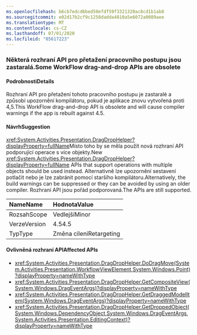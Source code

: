 ```yaml
---
ms.openlocfilehash: b6cb7edcd6bed50efdf59f3321320ac8cd1b1ab8
ms.sourcegitcommit: e02d17b2cf9c1258dadda4810a5e6072a0089aee
ms.translationtype: MT
ms.contentlocale: cs-CZ
ms.lasthandoff: 07/01/2020
ms.locfileid: "85617223"
---
```

### <a name="some-workflow-drag-and-drop-apis-are-obsolete"></a><span data-ttu-id="e93fd-101">Některá rozhraní API pro přetažení pracovního postupu jsou zastaralá.</span><span class="sxs-lookup"><span data-stu-id="e93fd-101">Some WorkFlow drag-and-drop APIs are obsolete</span></span>

#### <a name="details"></a><span data-ttu-id="e93fd-102">Podrobnosti</span><span class="sxs-lookup"><span data-stu-id="e93fd-102">Details</span></span>

<span data-ttu-id="e93fd-103">Rozhraní API pro přetažení tohoto pracovního postupu je zastaralé a způsobí upozornění kompilátoru, pokud je aplikace znovu vytvořená proti 4,5.</span><span class="sxs-lookup"><span data-stu-id="e93fd-103">This WorkFlow drag-and-drop API is obsolete and will cause compiler warnings if the app is rebuilt against 4.5.</span></span>

#### <a name="suggestion"></a><span data-ttu-id="e93fd-104">Návrh</span><span class="sxs-lookup"><span data-stu-id="e93fd-104">Suggestion</span></span>

<span data-ttu-id="e93fd-105"><xref:System.Activities.Presentation.DragDropHelper?displayProperty=fullName>Místo toho by se měla použít nová rozhraní API podporující operace s více objekty.</span><span class="sxs-lookup"><span data-stu-id="e93fd-105">New <xref:System.Activities.Presentation.DragDropHelper?displayProperty=fullName> APIs that support operations with multiple objects should be used instead.</span></span> <span data-ttu-id="e93fd-106">Alternativně lze upozornění sestavení potlačit nebo je lze zabránit pomocí staršího kompilátoru.</span><span class="sxs-lookup"><span data-stu-id="e93fd-106">Alternatively, the build warnings can be suppressed or they can be avoided by using an older compiler.</span></span> <span data-ttu-id="e93fd-107">Rozhraní API jsou pořád podporovaná.</span><span class="sxs-lookup"><span data-stu-id="e93fd-107">The APIs are still supported.</span></span>

| <span data-ttu-id="e93fd-108">Name</span><span class="sxs-lookup"><span data-stu-id="e93fd-108">Name</span></span>    | <span data-ttu-id="e93fd-109">Hodnota</span><span class="sxs-lookup"><span data-stu-id="e93fd-109">Value</span></span>       |
|:--------|:------------|
| <span data-ttu-id="e93fd-110">Rozsah</span><span class="sxs-lookup"><span data-stu-id="e93fd-110">Scope</span></span>   | <span data-ttu-id="e93fd-111">Vedlejší</span><span class="sxs-lookup"><span data-stu-id="e93fd-111">Minor</span></span>       |
| <span data-ttu-id="e93fd-112">Verze</span><span class="sxs-lookup"><span data-stu-id="e93fd-112">Version</span></span> | <span data-ttu-id="e93fd-113">4.5</span><span class="sxs-lookup"><span data-stu-id="e93fd-113">4.5</span></span>         |
| <span data-ttu-id="e93fd-114">Typ</span><span class="sxs-lookup"><span data-stu-id="e93fd-114">Type</span></span>    | <span data-ttu-id="e93fd-115">Změna cílení</span><span class="sxs-lookup"><span data-stu-id="e93fd-115">Retargeting</span></span> |

#### <a name="affected-apis"></a><span data-ttu-id="e93fd-116">Ovlivněná rozhraní API</span><span class="sxs-lookup"><span data-stu-id="e93fd-116">Affected APIs</span></span>

- <xref:System.Activities.Presentation.DragDropHelper.DoDragMove(System.Activities.Presentation.WorkflowViewElement,System.Windows.Point)?displayProperty=nameWithType>
- <xref:System.Activities.Presentation.DragDropHelper.GetCompositeView(System.Windows.DragEventArgs)?displayProperty=nameWithType>
- <xref:System.Activities.Presentation.DragDropHelper.GetDraggedModelItem(System.Windows.DragEventArgs)?displayProperty=nameWithType>
- <xref:System.Activities.Presentation.DragDropHelper.GetDroppedObject(System.Windows.DependencyObject,System.Windows.DragEventArgs,System.Activities.Presentation.EditingContext)?displayProperty=nameWithType>
